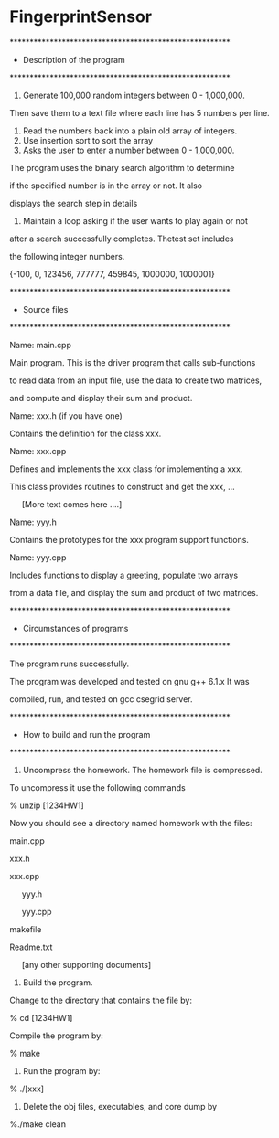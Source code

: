 # FingerprintSensor

\*\*\*\*\*\*\*\*\*\*\*\*\*\*\*\*\*\*\*\*\*\*\*\*\*\*\*\*\*\*\*\*\*\*\*\*\*\*\*\*\*\*\*\*\*\*\*\*\*\*\*\*\*\*\*

* Description of the program

\*\*\*\*\*\*\*\*\*\*\*\*\*\*\*\*\*\*\*\*\*\*\*\*\*\*\*\*\*\*\*\*\*\*\*\*\*\*\*\*\*\*\*\*\*\*\*\*\*\*\*\*\*\*\*

1. Generate 100,000 random integers between 0 - 1,000,000.

Then save them to a text file where each line has 5 numbers per line.

1. Read the numbers back into a plain old array of integers.
1. Use insertion sort to sort the array
1. Asks the user to enter a number between 0 - 1,000,000.

The program uses the binary search algorithm to determine

if the specified number is in the array or not.  It also

displays the search step in details

1. Maintain a loop asking if the user wants to play again or not

after a search successfully completes.  Thetest set includes

the following integer numbers.

{-100, 0, 123456, 777777, 459845, 1000000, 1000001}


\*\*\*\*\*\*\*\*\*\*\*\*\*\*\*\*\*\*\*\*\*\*\*\*\*\*\*\*\*\*\*\*\*\*\*\*\*\*\*\*\*\*\*\*\*\*\*\*\*\*\*\*\*\*\*

* Source files

\*\*\*\*\*\*\*\*\*\*\*\*\*\*\*\*\*\*\*\*\*\*\*\*\*\*\*\*\*\*\*\*\*\*\*\*\*\*\*\*\*\*\*\*\*\*\*\*\*\*\*\*\*\*\*

Name:  main.cpp

Main program.  This is the driver program that calls sub-functions

to read data from an input file, use the data to create two matrices,

and compute and display their sum and product.

Name:  xxx.h (if you have one)

Contains the definition for the class xxx.

Name: xxx.cpp

Defines and implements the xxx class for implementing a xxx.

This class provides routines to construct and get the xxx, ...



`	`[More text comes here ....]

Name: yyy.h

Contains the prototypes for the xxx program support functions.

Name: yyy.cpp

Includes functions to display a greeting, populate two arrays

from a data file, and display the sum and product of two matrices.


\*\*\*\*\*\*\*\*\*\*\*\*\*\*\*\*\*\*\*\*\*\*\*\*\*\*\*\*\*\*\*\*\*\*\*\*\*\*\*\*\*\*\*\*\*\*\*\*\*\*\*\*\*\*\*

* Circumstances of programs

\*\*\*\*\*\*\*\*\*\*\*\*\*\*\*\*\*\*\*\*\*\*\*\*\*\*\*\*\*\*\*\*\*\*\*\*\*\*\*\*\*\*\*\*\*\*\*\*\*\*\*\*\*\*\*

The program runs successfully.

The program was developed and tested on gnu g++ 6.1.x  It was

compiled, run, and tested on gcc csegrid server.


\*\*\*\*\*\*\*\*\*\*\*\*\*\*\*\*\*\*\*\*\*\*\*\*\*\*\*\*\*\*\*\*\*\*\*\*\*\*\*\*\*\*\*\*\*\*\*\*\*\*\*\*\*\*\*

* How to build and run the program

\*\*\*\*\*\*\*\*\*\*\*\*\*\*\*\*\*\*\*\*\*\*\*\*\*\*\*\*\*\*\*\*\*\*\*\*\*\*\*\*\*\*\*\*\*\*\*\*\*\*\*\*\*\*\*

1. Uncompress the homework.  The homework file is compressed.

To uncompress it use the following commands

% unzip [1234HW1]

Now you should see a directory named homework with the files:

main.cpp

xxx.h

xxx.cpp

`	`yyy.h

`	`yyy.cpp

makefile

Readme.txt

`	`[any other supporting documents]

1. Build the program.

Change to the directory that contains the file by:

% cd [1234HW1]

Compile the program by:

% make

1. Run the program by:

% ./[xxx]

1. Delete the obj files, executables, and core dump by

%./make clean
